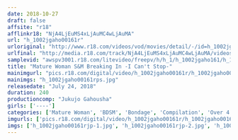 ```yaml
---
date: 2018-10-27
draft: false
affsite: "r18"
afflinkr18: "NjA4LjEuMS4xLjAuMC4wLjAuMA"
url: "h_1002jgaho00161r"
urloriginal: "http://www.r18.com/videos/vod/movies/detail/-/id=h_1002jgaho00161r"
urlfinal: "http://media.r18.com/track/NjA4LjEuMS4xLjAuMC4wLjAuMA/videos/vod/movies/detail/-/id=h_1002jgaho00161r"
samplevid: "awspv3001.r18.com/litevideo/freepv/h/h_1/h_1002jgaho161/h_1002jgaho161_dmb_w.mp4"
title: "Mature Woman S&M Breaking In -I Can't Stop-"
mainimgurl: "pics.r18.com/digital/video/h_1002jgaho00161r/h_1002jgaho00161rps.jpg"
mainimgs: "h_1002jgaho00161rps.jpg"
releasedate: "July 24, 2018"
duration: 240
productioncomp: "Jukujo Gahousha"
girls: ['----']
categories: ['Mature Woman', 'BDSM', 'Bondage', 'Compilation', 'Over 4 Hours']
imgurls: ['pics.r18.com/digital/video/h_1002jgaho00161r/h_1002jgaho00161rjp-1.jpg', 'pics.r18.com/digital/video/h_1002jgaho00161r/h_1002jgaho00161rjp-2.jpg', 'pics.r18.com/digital/video/h_1002jgaho00161r/h_1002jgaho00161rjp-3.jpg', 'pics.r18.com/digital/video/h_1002jgaho00161r/h_1002jgaho00161rjp-4.jpg', 'pics.r18.com/digital/video/h_1002jgaho00161r/h_1002jgaho00161rjp-5.jpg', 'pics.r18.com/digital/video/h_1002jgaho00161r/h_1002jgaho00161rjp-6.jpg', 'pics.r18.com/digital/video/h_1002jgaho00161r/h_1002jgaho00161rjp-7.jpg', 'pics.r18.com/digital/video/h_1002jgaho00161r/h_1002jgaho00161rjp-8.jpg', 'pics.r18.com/digital/video/h_1002jgaho00161r/h_1002jgaho00161rjp-9.jpg', 'pics.r18.com/digital/video/h_1002jgaho00161r/h_1002jgaho00161rjp-10.jpg', 'pics.r18.com/digital/video/h_1002jgaho00161r/h_1002jgaho00161rjp-11.jpg', 'pics.r18.com/digital/video/h_1002jgaho00161r/h_1002jgaho00161rjp-12.jpg', 'pics.r18.com/digital/video/h_1002jgaho00161r/h_1002jgaho00161rjp-13.jpg', 'pics.r18.com/digital/video/h_1002jgaho00161r/h_1002jgaho00161rjp-14.jpg', 'pics.r18.com/digital/video/h_1002jgaho00161r/h_1002jgaho00161rjp-15.jpg', 'pics.r18.com/digital/video/h_1002jgaho00161r/h_1002jgaho00161rjp-16.jpg', 'pics.r18.com/digital/video/h_1002jgaho00161r/h_1002jgaho00161rjp-17.jpg', 'pics.r18.com/digital/video/h_1002jgaho00161r/h_1002jgaho00161rjp-18.jpg', 'pics.r18.com/digital/video/h_1002jgaho00161r/h_1002jgaho00161rjp-19.jpg', 'pics.r18.com/digital/video/h_1002jgaho00161r/h_1002jgaho00161rjp-20.jpg']
imgs: ['h_1002jgaho00161rjp-1.jpg', 'h_1002jgaho00161rjp-2.jpg', 'h_1002jgaho00161rjp-3.jpg', 'h_1002jgaho00161rjp-4.jpg', 'h_1002jgaho00161rjp-5.jpg', 'h_1002jgaho00161rjp-6.jpg', 'h_1002jgaho00161rjp-7.jpg', 'h_1002jgaho00161rjp-8.jpg', 'h_1002jgaho00161rjp-9.jpg', 'h_1002jgaho00161rjp-10.jpg', 'h_1002jgaho00161rjp-11.jpg', 'h_1002jgaho00161rjp-12.jpg', 'h_1002jgaho00161rjp-13.jpg', 'h_1002jgaho00161rjp-14.jpg', 'h_1002jgaho00161rjp-15.jpg', 'h_1002jgaho00161rjp-16.jpg', 'h_1002jgaho00161rjp-17.jpg', 'h_1002jgaho00161rjp-18.jpg', 'h_1002jgaho00161rjp-19.jpg', 'h_1002jgaho00161rjp-20.jpg']
---
```

